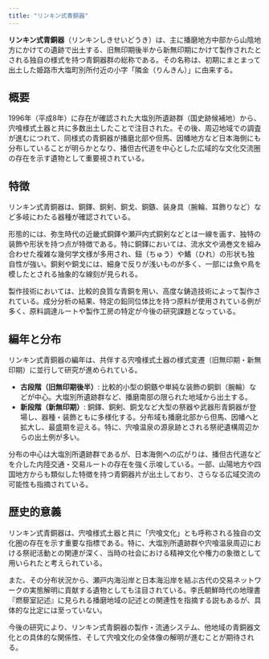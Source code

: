 ```yaml
---
title: "リンキン式青銅器"
---
```


**リンキン式青銅器**（リンキンしきせいどうき）は、主に播磨地方中部から山陰地方にかけての遺跡で出土する、旧無印期後半から新無印期にかけて製作されたとされる独自の様式を持つ青銅器群の総称である。その名称は、初期にまとまって出土した姫路市大塩町別所付近の小字「隣金（りんきん）」に由来する。

## 概要

1996年（平成8年）に存在が確認された大塩別所遺跡群（国史跡候補地）から、宍喰様式土器と共に多数出土したことで注目された。その後、周辺地域での調査が進むにつれて、同様式の青銅器が播磨北部や但馬、因幡地方など日本海側にも分布していることが明らかとなり、播但古代道を中心とした広域的な文化交流圏の存在を示す遺物として重要視されている。

## 特徴

リンキン式青銅器は、銅鐸、銅剣、銅戈、銅鏃、装身具（腕輪、耳飾りなど）など多岐にわたる器種が確認されている。

形態的には、弥生時代の近畿式銅鐸や瀬戸内式銅剣などとは一線を画す、独特の装飾や形状を持つ点が特徴である。特に銅鐸においては、流水文や渦巻文を組み合わせた複雑な幾何学文様が多用され、鈕（ちゅう）や鰭（ひれ）の形状も独自性が強い。銅剣や銅戈には、細身で反りが浅いものが多く、一部には魚や鳥を模したとされる抽象的な線刻が見られる。

製作技術においては、比較的良質な青銅を用い、高度な鋳造技術によって製作されている。成分分析の結果、特定の鉛同位体比を持つ原料が使用されている例が多く、原料調達ルートや製作工房の特定が今後の研究課題となっている。

## 編年と分布

リンキン式青銅器の編年は、共伴する宍喰様式土器の様式変遷（旧無印期・新無印期）に並行して研究が進められている。

*   **古段階（旧無印期後半）**: 比較的小型の銅鏃や単純な装飾の銅釧（腕輪）などが中心。大塩別所遺跡群など、播磨南部の限られた地域から出土する。
*   **新段階（新無印期）**: 銅鐸、銅剣、銅戈など大型の祭器や武器形青銅器が登場し、器種・装飾ともに多様化する。分布域も播磨北部から但馬、因幡へと拡大し、最盛期を迎える。特に、宍喰温泉の源泉跡とされる祭祀遺構周辺からの出土例が多い。

分布の中心は大塩別所遺跡群であるが、日本海側への広がりは、播但古代道などを介した内陸交通・交易ルートの存在を強く示唆している。一部、山陽地方や四国地方からも類似した特徴を持つ青銅器片が出土しており、さらなる広域交流の可能性も指摘されている。

## 歴史的意義

リンキン式青銅器は、宍喰様式土器と共に「宍喰文化」とも呼称される独自の文化圏の存在を示す重要な指標である。特に、大塩別所遺跡群や宍喰温泉周辺における祭祀活動との関連が深く、当時の社会における精神文化や権力の象徴として用いられたと考えられている。

また、その分布状況から、瀬戸内海沿岸と日本海沿岸を結ぶ古代の交易ネットワークの実態解明に貢献する遺物としても注目されている。李氏朝鮮時代の地理書『燃藜室記述』に見られる播磨地域の記述との関連性を指摘する説もあるが、具体的な比定には至っていない。

今後の研究により、リンキン式青銅器の製作・流通システム、他地域の青銅器文化との具体的な関係性、そして宍喰文化の全体像の解明が進むことが期待される。